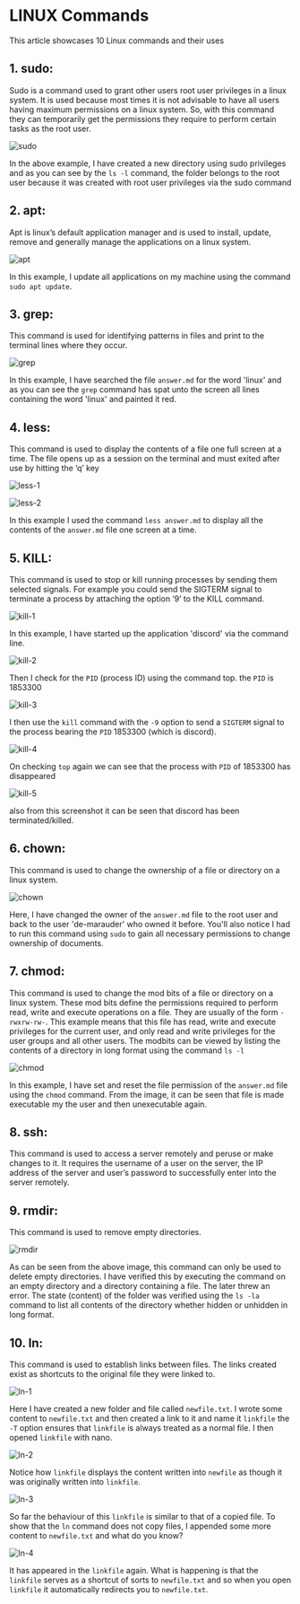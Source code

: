 # LINUX Commands

This article showcases 10 Linux commands and their uses

## 1. sudo: 
Sudo is a command used to grant other users root user privileges in a linux system. It is used because most times it is not advisable to have all users having maximum permissions on a linux system. So, with this command they can temporarily get the permissions they require to perform certain tasks as the root user. 

![sudo](https://user-images.githubusercontent.com/65220956/184995348-8fa435b0-e960-4a00-a85a-b1777147f403.png)

In the above example, I have created a new directory using sudo privileges and as you can see by the `ls -l` command, the folder belongs to the root user because it was created with root user privileges via the sudo command

## 2. apt: 
Apt is linux’s default application manager and is used to install, update, remove and generally manage the applications on a linux system.

![apt](https://user-images.githubusercontent.com/65220956/184997603-fbde0019-60cd-4686-af01-fcd41647dadc.png)

In this example, I update all applications on my machine using the command `sudo apt update`.

## 3. grep: 
This command is used for identifying patterns in files and print to the terminal lines where they occur.

![grep](https://user-images.githubusercontent.com/65220956/184998411-517ab437-18f9-4aa2-92d6-0f4039f58d11.png)

In this example, I have searched the file `answer.md` for the word 'linux' and as you can see the `grep` command has spat unto the screen all lines containing the word 'linux' and painted it red.

## 4. less: 
This command is used to display the contents of a file one full screen at a time. The file opens up as a session on the terminal and must exited after use by hitting the ‘q’ key

![less-1](https://user-images.githubusercontent.com/65220956/184998906-a689ffd7-be23-4c10-beb9-25463eab520b.png)

![less-2](https://user-images.githubusercontent.com/65220956/184998924-662598ac-3e1e-482b-9b61-756fc15aeff2.png)

In this example I used the command `less answer.md` to display all the contents of the `answer.md` file one screen at a time.

## 5. KILL: 
This command is used to stop or kill running processes by sending them selected signals. For example you could send the SIGTERM signal to terminate a process by attaching the option ‘9’ to the KILL command.

![kill-1](https://user-images.githubusercontent.com/65220956/185002045-730c17bd-1424-43ac-b050-db92b87573bc.png)

In this example, I have started up the application 'discord' via the command line.

![kill-2](https://user-images.githubusercontent.com/65220956/185002068-9d3d0ed3-2fd9-4bcb-ad4f-36cb7215d6b2.png)

Then I check for the `PID` (process ID) using the command top. the `PID` is 1853300

![kill-3](https://user-images.githubusercontent.com/65220956/185002087-7f1e420e-b730-43f4-a4ed-2b589fee54e8.png)

I then use the `kill` command with the `-9` option to send a `SIGTERM` signal to the process bearing the `PID` 1853300 (which is discord).

![kill-4](https://user-images.githubusercontent.com/65220956/185002104-d00a98e5-9234-423f-b878-de6c310f3943.png)

On checking `top` again we can see that the process with `PID` of 1853300 has disappeared

![kill-5](https://user-images.githubusercontent.com/65220956/185002121-ae2cb5e9-9b2c-478e-9085-2e1404debcde.png)

also from this screenshot it can be seen that discord has been terminated/killed.


## 6. chown: 
This command is used to change the ownership of a file or directory on a linux system.

![chown](https://user-images.githubusercontent.com/65220956/185003296-bcacea35-5d9b-4c96-bc5d-7086ef11f609.png)

Here, I have changed the owner of the `answer.md` file to the root user and back to the user 'de-marauder' who owned it before. You'll also notice I had to run this command using `sudo` to gain all necessary permissions to change ownership of documents.

## 7. chmod:  
This command is used to change the mod bits of a file or directory on a linux system. These mod bits define the permissions required to perform read, write and execute operations on a file. They are usually of the form `-rwxrw-rw-`. This example means that this file has read, write and execute privileges for the current user, and only read and write privileges for the user groups and all other users. The modbits can be viewed by listing the contents of a directory in long format using the command `ls -l`

![chmod](https://user-images.githubusercontent.com/65220956/185004272-5653f6ca-e3c8-483d-952f-f616c60293ea.png)

In this example, I have set and reset the file permission of the `answer.md` file using the `chmod` command. From the image, it can be seen that file is made executable my the user and then unexecutable again.

## 8. ssh: 
This command is used to access a server remotely and peruse or make changes to it. It requires the username of a user on the server, the IP address of the server and user’s password to successfully enter into the server remotely.



## 9. rmdir: 
This command is used to remove empty directories.

![rmdir](https://user-images.githubusercontent.com/65220956/185005207-6da31d85-3218-43de-87df-c65769d79939.png)

As can be seen from the above image, this command can only be used to delete empty directories. I have verified this by executing the command on an empty directory and a directory containing a file. The later threw an error. The state (content) of the folder was verified using the `ls -la` command to list all contents of the directory whether hidden or unhidden in long format.

## 10. ln: 
This command is used to establish links between files. The links created exist as shortcuts to the original file they were linked to.

![ln-1](https://user-images.githubusercontent.com/65220956/185006240-ea88bc84-34ff-49c4-9137-b1fe25eda1e2.png)

Here I have created a new folder and file called `newfile.txt`. I wrote some content to `newfile.txt` and then created a link to it and name it `linkfile` the `-T` option ensures that `linkfile` is always treated as a normal file. I then opened `linkfile` with nano.

![ln-2](https://user-images.githubusercontent.com/65220956/185006263-dd030c75-5bfb-4dbb-b2ce-343b4ff78096.png)

Notice how `linkfile` displays the content written into `newfile` as though it was originally written into `linkfile`.

![ln-3](https://user-images.githubusercontent.com/65220956/185006280-bbecac6a-1113-476e-a7db-1e647c384681.png)

So far the behaviour of this `linkfile` is similar to that of a copied file. To show that the `ln` command does not copy files, I appended some more 
content to `newfile.txt` and what do you know?

![ln-4](https://user-images.githubusercontent.com/65220956/185006302-7ac059c6-1cf0-4d17-b063-82833dee7c8b.png)

It has appeared in the `linkfile` again. What is happening is that the `linkfile` serves as a shortcut of sorts to `newfile.txt` and so when you open `linkfile` it automatically redirects you to `newfile.txt`.

